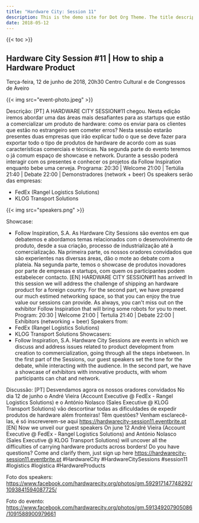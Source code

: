 ```yaml
---
title: "Hardware City: Session 11"
description: This is the demo site for Dot Org Theme. The title description and images front matter is required for meta og content.
date: 2018-05-12
---
```


{{< toc >}}

## Hardware City Session #11 | How to ship a Hardware Product

Terça-feira, 12 de junho de 2018, 20h30
Centro Cultural e de Congressos de Aveiro

{{< img src="event-photo.jpeg" >}}

Descrição: [PT]
A HARDWARE CITY SESSION#11 chegou. Nesta edição iremos abordar uma das áreas mais desafiantes para as startups que estão a comercializar um produto de hardware: como os enviar para os clientes que estão no estrangeiro sem cometer erros?
Nesta sessão estarão presentes duas empresas que irão explicar tudo o que se deve fazer para exportar todo o tipo de produtos de hardware de acordo com as suas características comerciais e técnicas.
Na segunda parte do evento teremos o já comum espaço de showcase e network. Durante a sessão poderá interagir com os presentes e conhecer os projetos da Follow Inspiration enquanto bebe uma cerveja.
Programa:
20:30 | Welcome
21:00 | Tertúlia
21:40 | Debate
22:00 | Demonstradores (network + beer)
Os speakers serão das empresas:
- FedEx (Rangel Logistics Solutions)
- KLOG Transport Solutions

{{< img src="speakers.png" >}}

Showcase:

- Follow Inspiration, S.A.
As Hardware City Sessions são eventos em que debatemos e abordamos temas relacionados com o desenvolvimento de produto, desde a sua criação, processo de industrialização até à comercialização.
Na primeira parte, os nossos oradores convidados que são experientes nas diversas áreas, dão o mote ao debate com a plateia. Na segunda parte, temos o showcase de produtos inovadores por parte de empresas e startups, com quem os participantes podem estabelecer contacto.
[EN]
HARDWARE CITY SESSION#11 has arrived! In this session we will address the challenge of shipping an hardware product for a foreign country.
For the second part, we have prepared our much estimed networking space, so that you can enjoy the true value our sessions can provide. As always, you can't miss out on the exhibitor Follow Inspiration that will bring some robots for you to meet.
Program:
20:30 | Welcome
21:00 | Tertulia
21:40 | Debate
22:00 | Exhibitors (networking + beer)
Speakers from:
- FedEx (Rangel Logistics Solutions)
- KLOG Transport Solutions
Showcasers:
- Follow Inspiration, S.A.
Hardware City Sessions are events in which we discuss and address issues related to product development from creation to commercialization, going through all the steps inbetween. In the first part of the Sessions, our guest speakers set the tone for the debate, while interacting with the audience. In the second part, we have a showcase of exhibitors with innovative products, with whom participants can chat and network.

Discussão:
[PT]
 Desvendamos agora os nossos oradores convidados
No dia 12 de junho o André Vieira (Account Executive @ FedEx - Rangel Logistics Solutions) e o António Nolasco (Sales Executive @ KLOG Transport Solutions) vão descortinar todas as dificuldades de expedir produtos de hardware além fronteiras! Têm questões? Venham esclarecê-las, é só inscreverem-se aqui  https://hardwarecity-session11.eventbrite.pt
[EN]
 Now we unveil our guest speakers
On june 12 André Vieira (Account Executive @ FedEx - Rangel Logistics Solutions) and António Nolasco (Sales Executive @ KLOG Transport Solutions) will uncover all the difficulties of carrying hardware products across borders! Do you have questions? Come and clarify them, just sign up here  https://hardwarecity-session11.eventbrite.pt
#HardwareCity #HardwareCitySessions #session11 #logistics #logistica #HardwareProducts

Foto dos speakers: https://www.facebook.com/hardwarecity.org/photos/gm.592917147748292/1093841594087725/

Foto do evento: https://www.facebook.com/hardwarecity.org/photos/gm.591349207905086/1091588900979661
